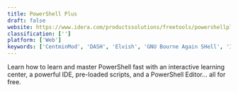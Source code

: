 ```yaml
---
title: PowerShell Plus
draft: false 
website: https://www.idera.com/productssolutions/freetools/powershellplus
classification: ['']
platform: ['Web']
keywords: ['CentminMod', 'DASH', 'Elvish', 'GNU Bourne Again SHell', 'InProd', 'Ion', 'MySQL Workbench', 'Nu Shell', 'PowerGui', 'PowerShell Studio', 'VAddy', 'VPSSIM', 'Xiki', 'fish', 'fshell', 'rc - a shell', 'sash', 'win-bash', 'zsh']
---
```

Learn how to learn and master PowerShell fast with an interactive learning center, a powerful IDE, pre-loaded scripts, and a PowerShell Editor… all for free.